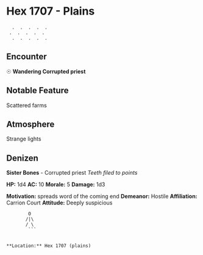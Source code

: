 # Hex 1707 - Plains
```
  .  .  .  .  .
 .  .  .  .  .
  .  .  .  .  .
```

## Encounter

☉ **Wandering Corrupted priest**

## Notable Feature

Scattered farms

## Atmosphere

Strange lights

## Denizen

**Sister Bones** - Corrupted priest
*Teeth filed to points*

**HP:** 1d4 **AC:** 10 **Morale:** 5
**Damage:** 1d3

**Motivation:** spreads word of the coming end
**Demeanor:** Hostile
**Affiliation:** Carrion Court
**Attitude:** Deeply suspicious

```
        O
       /|\
       / \
        ```


**Location:** Hex 1707 (plains)
